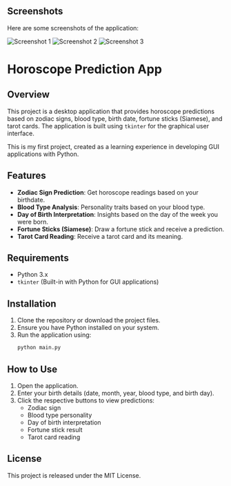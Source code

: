 ## Screenshots

Here are some screenshots of the application:

![Screenshot 1](screenshots/screenshot1.png)
![Screenshot 2](screenshots/screenshot2.png)
![Screenshot 3](screenshots/screenshot3.png)

# Horoscope Prediction App

## Overview

This project is a desktop application that provides horoscope predictions based on zodiac signs, blood type, birth date, fortune sticks (Siamese), and tarot cards. The application is built using `tkinter` for the graphical user interface.

This is my first project, created as a learning experience in developing GUI applications with Python.

## Features

- **Zodiac Sign Prediction**: Get horoscope readings based on your birthdate.
- **Blood Type Analysis**: Personality traits based on your blood type.
- **Day of Birth Interpretation**: Insights based on the day of the week you were born.
- **Fortune Sticks (Siamese)**: Draw a fortune stick and receive a prediction.
- **Tarot Card Reading**: Receive a tarot card and its meaning.

## Requirements

- Python 3.x
- `tkinter` (Built-in with Python for GUI applications)

## Installation

1. Clone the repository or download the project files.
2. Ensure you have Python installed on your system.
3. Run the application using:
   ```sh
   python main.py
   ```

## How to Use

1. Open the application.
2. Enter your birth details (date, month, year, blood type, and birth day).
3. Click the respective buttons to view predictions:
   - Zodiac sign
   - Blood type personality
   - Day of birth interpretation
   - Fortune stick result
   - Tarot card reading

## License

This project is released under the MIT License.

